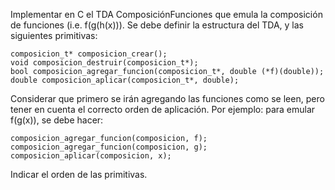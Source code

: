 Implementar en C el TDA ComposiciónFunciones que emula la composición de funciones (i.e. f(g(h(x))). Se debe definir la estructura del TDA, y las siguientes primitivas:
```
composicion_t* composicion_crear();
void composicion_destruir(composicion_t*);
bool composicion_agregar_funcion(composicion_t*, double (*f)(double));
double composicion_aplicar(composicion_t*, double);
```

Considerar que primero se irán agregando las funciones como se leen, pero tener en cuenta el correcto orden de aplicación. Por ejemplo: para emular f(g(x)), se debe hacer:

```
composicion_agregar_funcion(composicion, f);
composicion_agregar_funcion(composicion, g);
composicion_aplicar(composicion, x);
```

Indicar el orden de las primitivas.